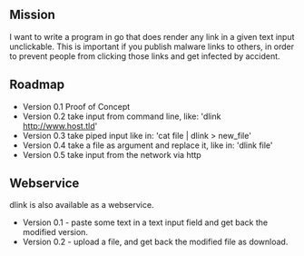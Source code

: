 ## Mission

I want to write a program in go that does render any link in a given text input unclickable.
This is important if you publish malware links to others, in order to prevent people from clicking those links and get infected by accident.

## Roadmap

- Version 0.1 Proof of Concept
- Version 0.2 take input from command line, like: 'dlink http://www.host.tld'
- Version 0.3 take piped input like in: 'cat file | dlink > new_file'
- Version 0.4 take a file as argument and replace it, like in: 'dlink file'
- Version 0.5 take input from the network via http

## Webservice

dlink is also available as a webservice.

- Version 0.1 - paste some text in a text input field and get back the modified version.
- Version 0.2 - upload a file, and get back the modified file as download.
